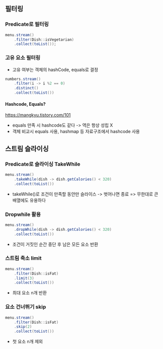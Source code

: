 ## 필터링
### Predicate로 필터링
```java
menu.stream()
	.filter(Dish::isVegetarian)
	.collect(toList());
```
### 고유 요소 필터링
- 고유 여부는 객체의 hashCode, equals로 결정
```java
numbers.stream()
	.filter(i -> i %2 == 0)
	.distinct()
	.collect(toList())
```
#### Hashcode, Equals?
https://mangkyu.tistory.com/101
- equals 만족 시 hashcode도 같다 -> 역은 항상 성립 X
- 객체 비교시 equals 사용, hashmap 등 자료구조에서 hashcode 사용
## 스트림 슬라이싱
### Predicate로 슬라이싱 TakeWhile
```java
menu.stream()
	.takeWhile(dish -> dish.getCalories() < 320)
	.collect(toList())
```
- takeWhile()로 조건이 만족할 동안만 슬라이스 -> 벗어나면 종료 
  => 무한대로 큰 배열에도 유용하다
### Dropwhile 활용
```java
menu.stream()
	.dropWhile(dish -> dish.getCalories() < 320)
	.collect(toList())
```
- 조건이 거짓인 순간 중단 후 남은 모든 요소 반환
### 스트림 축소 limit
```java
menu.stream()
	.filter(Dish::isFat)
	.limit(3)
	.collect(toList())
```
- 최대 요소 n개 반환
### 요소 건너뛰기 skip
```java
menu.stream()
	.filter(Dish::isFat)
	.skip(2)
	.collect(toList())
```
- 첫 요소 n개 제외